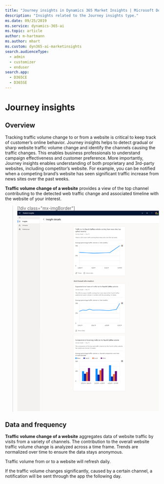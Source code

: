 ```yaml
---
title: "Journey insights in Dynamics 365 Market Insights | Microsoft Docs"
description: "Insights related to the Journey insights type."
ms.date: 09/25/2019
ms.service: dynamics-365-ai
ms.topic: article
author: m-hartmann
ms.author: mhart
ms.custom: dyn365-ai-marketinsights
search.audienceType: 
  - admin
  - customizer
  - enduser
search.app: 
  - D365CE
  - D365SE
---
```


# Journey insights

## Overview

Tracking traffic volume change to or from a website is critical to keep track of  customer’s online behavior. Journey insights helps to detect gradual or sharp website traffic volume change and identify the channels causing the traffic changes. This enables business professionals to understand campaign effectiveness and customer preference. More importantly, Journey insights enables understanding of both proprietary and 3rd-party websites, including competitor’s website. For example, you can be notified when a competing brand’s website has seen significant traffic increase from news sites over the past weeks.  

**Traffic volume change of a website** provides a view of the top channel contributing to the detected web traffic change and associated timeline with the website of your interest.

> [!div class="mx-imgBorder"]
> ![Journey insight details in Market Insights](media/insight-details-journey.png)

## Data and frequency

**Traffic volume change of a website** aggregates data of website traffic by visits from a variety of channels. The contribution to the overall website traffic volume change is analyzed across a time frame. Trends are normalized over time to ensure the data stays anonymous.

Traffic volume from or to a website will refresh daily.

If the traffic volume changes significantly, caused by a certain channel, a notification will be sent through the app the following day.
